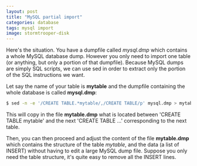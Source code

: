 ```yaml
---
layout: post
title: "MySQL partial import"
categories: database
tags: mysql import
image: stormtrooper-disk
---
```

Here's the situation. You have a dumpfile called *mysql.dmp* which contains a whole MySQL database dump. However you only need to import one table (or anything, but only a portion of that dumpfile).
Because MySQL dumps are simply SQL scripts, we can use sed in order to extract only the portion of the SQL instructions we want.

Let say the name of your table is **mytable** and the dumpfile containing the whole database is called **mysql.dmp**:

```bash
$ sed -n -e '/CREATE TABLE.*mytable/,/CREATE TABLE/p' mysql.dmp > mytable.dmp
```

This will copy in the file **mytable.dmp** what is located between 'CREATE TABLE mytable' and the next 'CREATE TABLE ...' corresponding to the next table.

Then, you can then proceed and adjust the content of the file **mytable.dmp** which contains the structure of the table *mytable*, and the data (a list of INSERT) without having to edit a large MySQL dump file. Suppose you only need the table structure, it's quite easy to remove all the INSERT lines.
